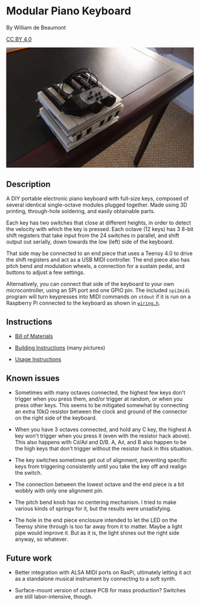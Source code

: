 # Modular Piano Keyboard

By William de Beaumont

[CC BY 4.0](https://creativecommons.org/licenses/by/4.0/)

![three octaves and end piece being unstacked and then connected](images/stacking_and_connecting.gif)

## Description

A DIY portable electronic piano keyboard with full-size keys, composed of several identical single-octave modules plugged together. Made using 3D printing, through-hole soldering, and easily obtainable parts.

Each key has two switches that close at different heights, in order to detect the velocity with which the key is pressed. Each octave (12 keys) has 3 8-bit shift registers that take input from the 24 switches in parallel, and shift output out serially, down towards the low (left) side of the keyboard.

That side may be connected to an end piece that uses a Teensy 4.0 to drive the shift registers and act as a USB MIDI controller. The end piece also has pitch bend and modulation wheels, a connection for a sustain pedal, and buttons to adjust a few settings.

Alternatively, you can connect that side of the keyboard to your own microcontroller, using an SPI port and one GPIO pin. The included `spi2midi` program will turn keypresses into MIDI commands on `stdout` if it is run on a Raspberry Pi connected to the keyboard as shown in [`wiring.h`](wiring.h).

## Instructions

 - [Bill of Materials](BOM.md)

 - [Building Instructions](BUILD.md) (many pictures)

 - [Usage Instructions](USAGE.md)

## Known issues

 - Sometimes with many octaves connected, the highest few keys don't trigger when you press them, and/or trigger at random, or when you press other keys. This seems to be mitigated somewhat by connecting an extra 10kΩ resistor between the clock and ground of the connector on the right side of the keyboard.

 - When you have 3 octaves connected, and hold any C key, the highest A key won't trigger when you press it (even with the resistor hack above). This also happens with C♯/A♯ and D/B. A, A♯, and B also happen to be the high keys that don't trigger without the resistor hack in this situation.

 - The key switches sometimes get out of alignment, preventing specific keys from triggering consistently until you take the key off and realign the switch.

 - The connection between the lowest octave and the end piece is a bit wobbly with only one alignment pin.

 - The pitch bend knob has no centering mechanism. I tried to make various kinds of springs for it, but the results were unsatisfying.

 - The hole in the end piece enclosure intended to let the LED on the Teensy shine through is too far away from it to matter. Maybe a light pipe would improve it. But as it is, the light shines out the right side anyway, so whatever.

## Future work

 - Better integration with ALSA MIDI ports on RasPi, ultimately letting it act as a standalone musical instrument by connecting to a soft synth.

 - Surface-mount version of octave PCB for mass production? Switches are still labor-intensive, though.

